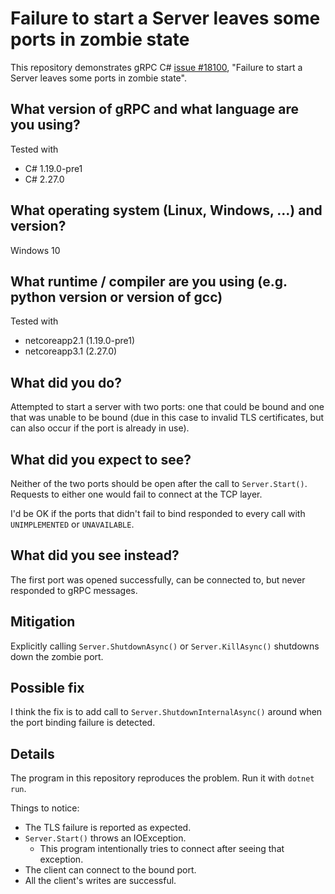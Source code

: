 # Failure to start a Server leaves some ports in zombie state 

This repository demonstrates gRPC C# [issue #18100][18100], "Failure to
start a Server leaves some ports in zombie state".

## What version of gRPC and what language are you using?

Tested with 

* C# 1.19.0-pre1
* C# 2.27.0

## What operating system (Linux, Windows, …) and version?

Windows 10

## What runtime / compiler are you using (e.g. python version or version of gcc)

Tested with 

* netcoreapp2.1 (1.19.0-pre1)
* netcoreapp3.1 (2.27.0)

## What did you do?

Attempted to start a server with two ports: one that could be bound and one
that was unable to be bound (due in this case to invalid TLS certificates,
but can also occur if the port is already in use).

## What did you expect to see?

Neither of the two ports should be open after the call to `Server.Start()`.
Requests to either one would fail to connect at the TCP layer.

I'd be OK if the ports that didn't fail to bind responded to every call with
`UNIMPLEMENTED` or `UNAVAILABLE`.

## What did you see instead?

The first port was opened successfully, can be connected to, but never
responded to gRPC messages.

## Mitigation

Explicitly calling `Server.ShutdownAsync()` or `Server.KillAsync()` shutdowns
down the zombie port.

## Possible fix

I think the fix is to add call to `Server.ShutdownInternalAsync()` around when
the port binding failure is detected.

## Details

The program in this repository reproduces the problem. Run it with `dotnet
run`.

Things to notice:

* The TLS failure is reported as expected.
* `Server.Start()` throws an IOException.
    * This program intentionally tries to connect after seeing that exception.
* The client can connect to the bound port.
* All the client's writes are successful.

[18100]: https://github.com/grpc/grpc/issues/18100
